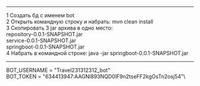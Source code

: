 ****
1 Создать бд с именем bot \
2 Открыть командную строку и набрать: mvn clean install \
3 Скопировать 3 jar архива в одно место: \
 repository-0.0.1-SNAPSHOT.jar\
 service-0.0.1-SNAPSHOT.jar\
 springboot-0.0.1-SNAPSHOT.jar\
4 Набрать в командной строке: java -jar springboot-0.0.1-SNAPSHOT.jar
****
 BOT_USERNAME = "Travel231312312_bot"\
 BOT_TOKEN = "634413947:AAGNl893NQD0lF9n2tseFF2kgOsTn2osj54"\